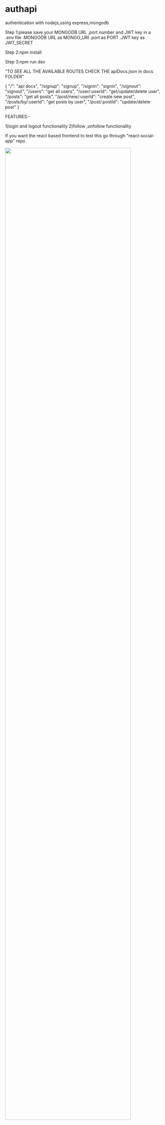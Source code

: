 # authapi
authentication with nodejs,using express,mongodb

Step 1:please save your MONGODB URL ,port number and JWT key in a .env file
.MONGODB URL as MONGO_URI
.port as PORT
.JWT key as JWT_SECRET


Step 2:npm install


Step 3:npm run dev


"TO SEE ALL THE AVAILABLE ROUTES CHECK THE apiDocs.json in docs FOLDER"




{
        "/": "api docs",
        "/signup": "signup",
        "/signin": "signin",
        "/signout": "signout",
        "/users": "get all users",
        "/user/:userId": "get/update/delete user",
        "/posts": "get all posts",
        "/post/new/:userId": "create new post",
        "/posts/by/:userId": "get posts by user",
        "/post/:postId": "update/delete post"
}







FEATURES:-

1)login and logout functionality
2)follow ,unfollow functionality





If you want the react based frontend to test this go through "react-social-app" repo


<img src="https://user-images.githubusercontent.com/61499759/89915153-a3463c80-dc13-11ea-8d0e-f30e7b373fb0.png" width="90%"></img> <img src="https://user-images.githubusercontent.com/61499759/89915298-cd97fa00-dc13-11ea-85b8-4cc410eab59e.png" width="90%"></img> <img src="https://user-images.githubusercontent.com/61499759/89915447-02a44c80-dc14-11ea-9d3a-3bd2b7a83945.png" width="90%"></img> 

